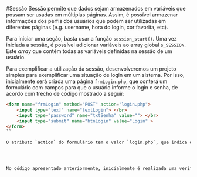 #Sessão
Sessão permite que dados sejam armazenados em variáveis que possam ser usadas em múltiplas páginas. Assim, é possível armazenar informações dos perfis dos usuários que podem ser utilizadas em diferentes páginas (e.g.  username, hora do login, cor favorita, etc).

Para iniciar uma seção, basta usar a função `session_start()`. Uma vez iniciada a sessão, é possível adicionar variáveis ao array global `$_SESSION`. Este *array* que contém todas as variáveis definidas na sessão de um usuário. 

Para exemplificar a utilização da sessão, desenvolveremos um projeto simples para exemplificar uma situação de login em um sistema. Por isso, inicialmente será criada uma página `frmLogin.php`, que conterá um formulário com campos para que o usuário informe o login e senha, de acordo com trecho de código mostrado a seguir:

```html
<form name="frmLogin" method="POST" action="login.php">
    <input type="tex]" name="textLogin"> </br>
    <input type="password" name="txtSenha" value=""> </br>
    <input type="submit" name="btnLogin" value="Login" >
</form>
`` 

O atributo `action` do formulário tem o valor `login.php`, que indica que os dados do presentes no formulário serão enviados para a referida página (mais informações sobre o assunto no capítulo sobre [Formulários](../formularios/README.md)). Na página `login.php`, coloque o código que segue:




No código apresentado anteriormente, inicialmente é realizada uma verificação se os dados fornecidos pelo usuário são usuario  e senhaacesso. Se sim, a sessão é iniciada, o nome de usuário e a data e hora de acesso são armazenados na sessão. O login de usuário é associado à chave user_name, já a hora de login é associada à chave login_time.  Depois o usuário é direcionado para uma nova página, profile.php, através da função header. Caso os dados fornecidos pelo usuário não são conforme os esperados, este é direcionado para a página de login (frmLogin.php) passando pela QueryString um parâmetro erroLogin com valor 1. Este parâmetro é importante para podermos verificar a sua existência e valor e podermos mostrar uma mensagem de erro ao usuário, informando que os dados fornecidos estão incorretos.
